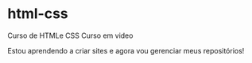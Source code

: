 # html-css
 Curso de HTMLe CSS Curso em video

 Estou aprendendo a criar sites e agora vou gerenciar meus repositórios!
